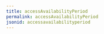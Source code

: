 ```yaml
---
title: accessAvailabilityPeriod
permalink: accessAvailabilityPeriod
jsonid: accessavailabilityperiod
---
```

